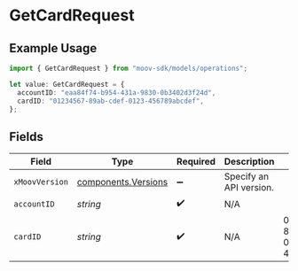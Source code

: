 # GetCardRequest

## Example Usage

```typescript
import { GetCardRequest } from "moov-sdk/models/operations";

let value: GetCardRequest = {
  accountID: "eaa84f74-b954-431a-9830-0b3402d3f24d",
  cardID: "01234567-89ab-cdef-0123-456789abcdef",
};
```

## Fields

| Field                                                      | Type                                                       | Required                                                   | Description                                                | Example                                                    |
| ---------------------------------------------------------- | ---------------------------------------------------------- | ---------------------------------------------------------- | ---------------------------------------------------------- | ---------------------------------------------------------- |
| `xMoovVersion`                                             | [components.Versions](../../models/components/versions.md) | :heavy_minus_sign:                                         | Specify an API version.                                    |                                                            |
| `accountID`                                                | *string*                                                   | :heavy_check_mark:                                         | N/A                                                        |                                                            |
| `cardID`                                                   | *string*                                                   | :heavy_check_mark:                                         | N/A                                                        | 01234567-89ab-cdef-0123-456789abcdef                       |